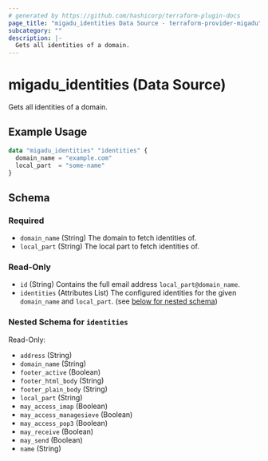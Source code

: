 ```yaml
---
# generated by https://github.com/hashicorp/terraform-plugin-docs
page_title: "migadu_identities Data Source - terraform-provider-migadu"
subcategory: ""
description: |-
  Gets all identities of a domain.
---
```


# migadu_identities (Data Source)

Gets all identities of a domain.

## Example Usage

```terraform
data "migadu_identities" "identities" {
  domain_name = "example.com"
  local_part  = "some-name"
}
```

<!-- schema generated by tfplugindocs -->
## Schema

### Required

- `domain_name` (String) The domain to fetch identities of.
- `local_part` (String) The local part to fetch identities of.

### Read-Only

- `id` (String) Contains the full email address `local_part@domain_name`.
- `identities` (Attributes List) The configured identities for the given `domain_name` and `local_part`. (see [below for nested schema](#nestedatt--identities))

<a id="nestedatt--identities"></a>
### Nested Schema for `identities`

Read-Only:

- `address` (String)
- `domain_name` (String)
- `footer_active` (Boolean)
- `footer_html_body` (String)
- `footer_plain_body` (String)
- `local_part` (String)
- `may_access_imap` (Boolean)
- `may_access_managesieve` (Boolean)
- `may_access_pop3` (Boolean)
- `may_receive` (Boolean)
- `may_send` (Boolean)
- `name` (String)


